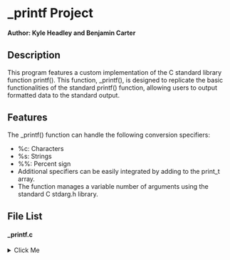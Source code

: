 
# _printf Project

**Author: Kyle Headley and Benjamin Carter**




## Description
This program features a custom implementation of the C standard library function printf(). This function, _printf(), is designed to replicate the basic functionalities of the standard printf() function, allowing users to output formatted data to the standard output.




## Features

The _printf() function can handle the following conversion specifiers:
* %c: Characters
* %s: Strings
* %%: Percent sign
* Additional specifiers can be easily integrated by adding to the print_t array.
* The function manages a variable number of arguments using the standard C stdarg.h library.


## File List

#### _printf.c
<details>
<summary>Click Me</summary>
Function Descriptions

int (*check_format(const char *format))(va_list)
This function pointer is used to select the correct printing function based on the format specifier provided.

@format: The string containing potential format specifiers following a %.
Return: A pointer to the function that corresponds to the format specifier, or NULL if the specifier is invalid.
int _printf(const char *format, ...)
This is the main function that mimics the standard printf() behavior.

@format: The format string that contains the text to be written to stdout. It can optionally contain embedded format specifiers that are replaced by the values specified in subsequent additional arguments.
Return: The number of characters printed (excluding the null byte used to end output to strings).

</details>



